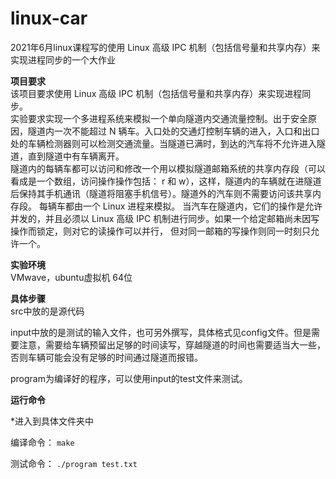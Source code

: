 # linux-car
2021年6月linux课程写的使用 Linux 高级 IPC 机制（包括信号量和共享内存）来实现进程同步的一个大作业<br />

**项目要求**<br />
该项目要求使用 Linux 高级 IPC 机制（包括信号量和共享内存）来实现进程同步。<br />
实验要求实现一个多进程系统来模拟一个单向隧道内交通流量控制。出于安全原因，隧道内一次不能超过 N 辆车。入口处的交通灯控制车辆的进入，入口和出口处的车辆检测器则可以检测交通流量。当隧道已满时，到达的汽车将不允许进入隧道，直到隧道中有车辆离开。<br />
隧道内的每辆车都可以访问和修改一个用以模拟隧道邮箱系统的共享内存段（可以看成是一个数组，访问操作操作包括： r 和 w），这样，隧道内的车辆就在进隧道后保持其手机通讯（隧道将阻塞手机信号）。隧道外的汽车则不需要访问该共享内存段。
每辆车都由一个 Linux 进程来模拟。 当汽车在隧道内，它们的操作是允许并发的，并且必须以 Linux 高级 IPC 机制进行同步。如果一个给定邮箱尚未因写操作而锁定，则对它的读操作可以并行， 但对同一邮箱的写操作则同一时刻只允许一个。

**实验环境**<br />
VMwave，ubuntu虚拟机 64位

**具体步骤**<br />
src中放的是源代码

input中放的是测试的输入文件，也可另外撰写，具体格式见config文件。但是需要注意，需要给车辆预留出足够的时间读写，穿越隧道的时间也需要适当大一些，否则车辆可能会没有足够的时间通过隧道而报错。

program为编译好的程序，可以使用input的test文件来测试。

**运行命令**<br />

*进入到具体文件夹中

编译命令：
`make` 

测试命令：
`./program test.txt` 
